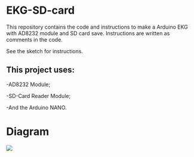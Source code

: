 # EKG-SD-card

This repository contains the code and instructions to make a Arduino EKG with AD8232 module and SD card save. 
Instructions are written as comments in the code.

See the sketch for instructions.

## This project uses:

-AD8232 Module;

-SD-Card Reader Module;

-And the Arduino NANO.

# Diagram

<img src="https://i.imgur.com/0CRIyoG.png"/>
